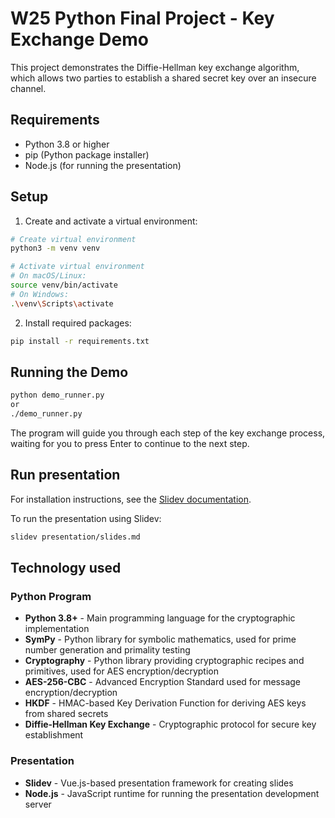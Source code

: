 # W25 Python Final Project - Key Exchange Demo

This project demonstrates the Diffie-Hellman key exchange algorithm, which allows two parties to establish a shared secret key over an insecure channel.

## Requirements

- Python 3.8 or higher
- pip (Python package installer)
- Node.js (for running the presentation)

## Setup

1. Create and activate a virtual environment:

```bash
# Create virtual environment
python3 -m venv venv

# Activate virtual environment
# On macOS/Linux:
source venv/bin/activate
# On Windows:
.\venv\Scripts\activate
```

2. Install required packages:

```bash
pip install -r requirements.txt
```

## Running the Demo

```bash
python demo_runner.py
or
./demo_runner.py
```

The program will guide you through each step of the key exchange process, waiting for you to press Enter to continue to the next step.

## Run presentation

For installation instructions, see the [Slidev documentation](https://sli.dev/guide/getting-started.html).

To run the presentation using Slidev:

```bash
slidev presentation/slides.md
```

## Technology used

### Python Program

- **Python 3.8+** - Main programming language for the cryptographic implementation
- **SymPy** - Python library for symbolic mathematics, used for prime number generation and primality testing
- **Cryptography** - Python library providing cryptographic recipes and primitives, used for AES encryption/decryption
- **AES-256-CBC** - Advanced Encryption Standard used for message encryption/decryption
- **HKDF** - HMAC-based Key Derivation Function for deriving AES keys from shared secrets
- **Diffie-Hellman Key Exchange** - Cryptographic protocol for secure key establishment

### Presentation

- **Slidev** - Vue.js-based presentation framework for creating slides
- **Node.js** - JavaScript runtime for running the presentation development server
